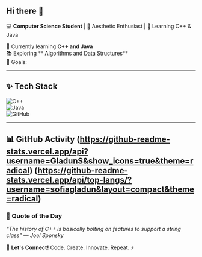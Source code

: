 ## Hi there 👋

💻 **Computer Science Student** | 🎨 Aesthetic Enthusiast | 🚀 Learning C++ & Java  

🌱 Currently learning **C++ and Java**  
📚 Exploring ** Algorithms and Data Structures**  
🎯 Goals:  

---

## ✨ Tech Stack  
![C++](https://img.shields.io/badge/C++-00599C?style=for-the-badge&logo=c%2B%2B&logoColor=white)  
![Java](https://img.shields.io/badge/Java-ED8B00?style=for-the-badge&logo=java&logoColor=white)  
![GitHub](https://img.shields.io/badge/GitHub-181717?style=for-the-badge&logo=github&logoColor=white)  

---

📊 GitHub Activity
(https://github-readme-stats.vercel.app/api?username=GladunS&show_icons=true&theme=radical)
(https://github-readme-stats.vercel.app/api/top-langs/?username=sofiagladun&layout=compact&theme=radical)
---

### 📝 Quote of the Day  
*“The history of C++ is basically bolting on features to support a string class”* — *Joel Sponsky*

💌 **Let's Connect!**
Code. Create. Innovate. Repeat. ⚡
